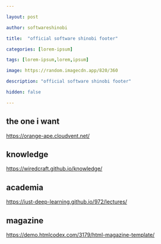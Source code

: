 ```yaml
---

layout: post

author: softwareshinobi

title:  "official software shinobi footer"

categories: [lorem-ipsum]

tags: [lorem-ipsum,lorem,ipsum]

image: https://random.imagecdn.app/820/360

description: "official software shinobi footer"

hidden: false

---
```


## the one i want

https://orange-ape.cloudvent.net/

## knowledge

https://wiredcraft.github.io/knowledge/

## academia

https://iust-deep-learning.github.io/972/lectures/

## magazine

https://demo.htmlcodex.com/3179/html-magazine-template/
